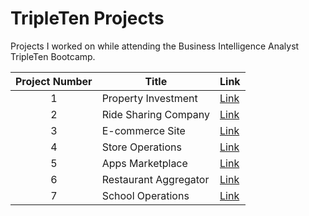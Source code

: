 # TripleTen Projects
Projects I worked on while attending the Business Intelligence Analyst TripleTen Bootcamp.


| Project Number | Title | Link |
| :-----------: | ----------- |----------- |
| 1 | Property Investment | [Link](https://github.com/MudassarCH0/Property-Investmemt)  |
| 2 | Ride Sharing Company | [Link](https://github.com/MudassarCH0/Ride-Sharing) |
| 3 | E-commerce Site | [Link](https://github.com/MudassarCH0/E-commerce-Site) |
| 4 | Store Operations | [Link](https://github.com/MudassarCH0/Store-Operations) |
| 5 | Apps Marketplace | [Link](https://github.com/MudassarCH0/Apps-Marketplace) |
| 6 | Restaurant Aggregator | [Link](https://github.com/MudassarCH0/Restaurant-Aggregator) |
| 7 | School Operations | [Link](https://github.com/MudassarCH0/Student-Performance) |
